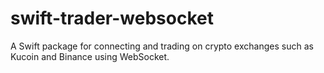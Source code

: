 # swift-trader-websocket
A Swift package for connecting and trading on crypto exchanges such as Kucoin and Binance using WebSocket.
